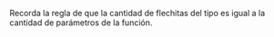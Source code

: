 Recorda la regla de que la cantidad de flechitas del tipo es igual a la cantidad de parámetros de la función.